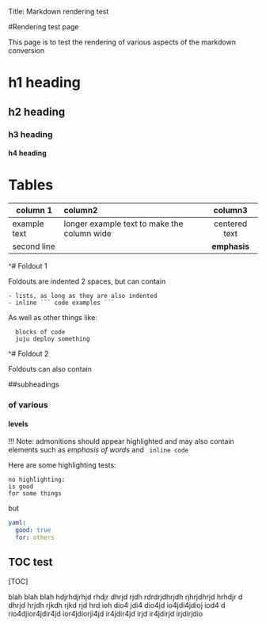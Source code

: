 Title: Markdown rendering test

#Rendering test page

This page is to test the rendering of various aspects of the markdown conversion

# h1 heading
## h2 heading
### h3 heading
#### h4 heading

# Tables

| column 1 | column2 | column3 |
|----------|:--------|:-------:|
|example text | longer example text to make the column wide | centered text|
|second line|| **emphasis** |

^# Foldout 1

  Foldouts are indented 2 spaces, but can contain

    - lists, as long as they are also indented
    - inline ``` code examples ```

  As well as other things like:


      blocks of code
      juju deploy something


^# Foldout 2

  Foldouts can also contain

  ##subheadings

  ### of various

  #### levels

!!! Note:
    admonitions should appear highlighted and may also contain elements
    such as _emphasis of words_ and ``` inline code```

Here are some highlighting tests:

```no-highlight
no highlighting:
is good
for some things
```

but

```yaml
yaml:
  good: true
  for: others
```

## TOC test

[TOC]

blah blah blah hdjrhdjrhjd rhdjr dhrjd rjdh rdrdrjdhrjdh rjhrjdhrjd hrhdjr d
dhrjd hrjdh rjkdh rjkd rjd hrd ioh dio4 jdi4 dio4jd io4jdi4jdioj iod4
d rio4djior4jdir4jd ior4jdiorji4jd ir4jdir4jd irjd ir4jdirjd irjdirjdio

